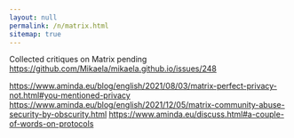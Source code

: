 ```yaml
---
layout: null
permalink: /n/matrix.html
sitemap: true
---
```


Collected critiques on Matrix pending https://github.com/Mikaela/mikaela.github.io/issues/248

https://www.aminda.eu/blog/english/2021/08/03/matrix-perfect-privacy-not.html#you-mentioned-privacy https://www.aminda.eu/blog/english/2021/12/05/matrix-community-abuse-security-by-obscurity.html https://www.aminda.eu/discuss.html#a-couple-of-words-on-protocols
